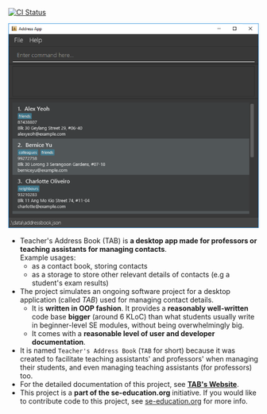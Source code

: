 [![CI Status](https://github.com/se-edu/addressbook-level3/workflows/Java%20CI/badge.svg)](https://github.com/AY2223S1-CS2103T-T17-1/tp/actions)

![Ui](docs/images/Ui.png)

* Teacher's Address Book (TAB) is **a desktop app made for professors or teaching assistants for managing contacts**.<br>
  Example usages:
  * as a contact book, storing contacts
  * as a storage to store other relevant details of contacts (e.g a student's exam results)
* The project simulates an ongoing software project for a desktop application (called _TAB_) used for managing contact details.
  * It is **written in OOP fashion**. It provides a **reasonably well-written** code base **bigger** (around 6 KLoC) than what students usually write in beginner-level SE modules, without being overwhelmingly big.
  * It comes with a **reasonable level of user and developer documentation**.
* It is named `Teacher's Address Book` (`TAB` for short) because it was created to facilitate teaching assistants' and professors' when managing their students, and even managing teaching assistants (for professors) too. 
* For the detailed documentation of this project, see **[TAB's Website](https://github.com/AY2223S1-CS2103T-T17-1/tp)**.
* This project is a **part of the se-education.org** initiative. If you would like to contribute code to this project, see [se-education.org](https://se-education.org#https://se-education.org/#contributing) for more info.
